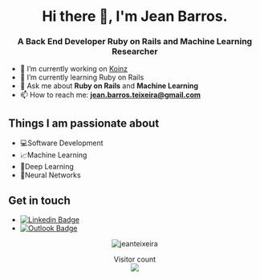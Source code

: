 <h1 align="center">Hi there 👋, I'm Jean Barros.</h1>
<h3 align="center">A Back End Developer Ruby on Rails and Machine Learning Researcher</h3>



- 🔭 I’m currently working on [Koinz](https://www.koinz.com.br/)
- 🌱 I’m currently learning Ruby on Rails
- 💬 Ask me about **Ruby on Rails** and **Machine Learning**
- 📫 How to reach me: **jean.barros.teixeira@gmail.com**

## Things I am passionate about

- 💻Software Development
- 📈Machine Learning
- 🤖Deep Learning
- 🧠Neural Networks

## Get in touch

-  [![Linkedin Badge](https://img.shields.io/badge/LinkedIn--000?style=social&logo=Linkedin&logoColor=0077B5&link=https://www.linkedin.com/in/jean-barros-teixeira/)](https://www.linkedin.com/in/jean-barros-teixeira/) 
 - [![Outlook Badge](https://img.shields.io/badge/email--000?style=social&logo=microsoft-outlook&logoColor=0078d4&link=mailto:jean.barros.teixeira@gmail.com)](mailto:jean.barros.teixeira@gmail.com)


<p align="center">
  <img src="https://github-readme-stats.vercel.app/api?username=jeanteixeira&show_icons=true" alt="jeanteixeira" />
</p>


<p align="center"> 
  Visitor count<br>
  <img src="https://profile-counter.glitch.me/jeanteixeira/count.svg" />
</p>

<!--
**jeanteixeira/jeanteixeira** is a ✨ _special_ ✨ repository because its `README.md` (this file) appears on your GitHub profile.

Here are some ideas to get you started:

- 🔭 I’m currently working on ...
- 🌱 I’m currently learning ...
- 👯 I’m looking to collaborate on ...
- 🤔 I’m looking for help with ...
- 💬 Ask me about ...
- 📫 How to reach me: ...
- 😄 Pronouns: ...
- ⚡ Fun fact: ...
-->
